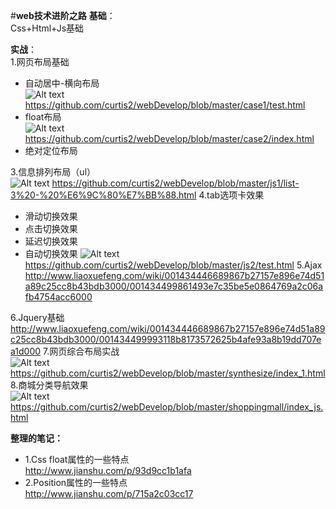 #**web技术进阶之路**
**基础**：<br>
Css+Html+Js基础<br>

**实战**：<br>
1.网页布局基础<br>
  - 自动居中-横向布局<br>
  ![Alt text](./微信截图_20170612173240.png)
  https://github.com/curtis2/webDevelop/blob/master/case1/test.html
  - float布局<br>
  ![Alt text](./微信截图_20170612173329.png)
 https://github.com/curtis2/webDevelop/blob/master/case2/index.html
  - 绝对定位布局<br>

3.信息排列布局（ul）<br>
![Alt text](./微信截图_20170612173630.png)
https://github.com/curtis2/webDevelop/blob/master/js1/list-3%20-%20%E6%9C%80%E7%BB%88.html
4.tab选项卡效果<br>
  - 滑动切换效果
  - 点击切换效果
  - 延迟切换效果
  - 自动切换效果
 ![Alt text](./微信截图_20170612173712.png)
  https://github.com/curtis2/webDevelop/blob/master/js2/test.html
5.Ajax <br>
http://www.liaoxuefeng.com/wiki/001434446689867b27157e896e74d51a89c25cc8b43bdb3000/001434499861493e7c35be5e0864769a2c06afb4754acc6000

6.Jquery基础<br>
http://www.liaoxuefeng.com/wiki/001434446689867b27157e896e74d51a89c25cc8b43bdb3000/001434499993118b8173572625b4afe93a8b19dd707ea1d000
7.网页综合布局实战<br>
![Alt text](./微信截图_20170612173832.png)
https://github.com/curtis2/webDevelop/blob/master/synthesize/index_1.html
8.商城分类导航效果<br>
![Alt text](./微信截图_20170612174009.png)
https://github.com/curtis2/webDevelop/blob/master/shoppingmall/index_js.html

**整理的笔记：**
- 1.Css float属性的一些特点<br>
http://www.jianshu.com/p/93d9cc1b1afa
- 2.Position属性的一些特点<br>
http://www.jianshu.com/p/715a2c03cc17